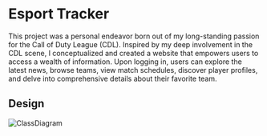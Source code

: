# Esport Tracker
This project was a personal endeavor born out of my long-standing passion for the Call of Duty League (CDL). Inspired by my deep involvement in the CDL scene, I conceptualized and created a website that empowers users to access a wealth of information. Upon logging in, users can explore the latest news, browse teams, view match schedules, discover player profiles, and delve into comprehensive details about their favorite team.


## Design
![ClassDiagram](https://github.com/Fatin1234567/cdl-springboot/assets/78020343/6c827d8e-effd-4d23-96ba-91f92bd4c260)
